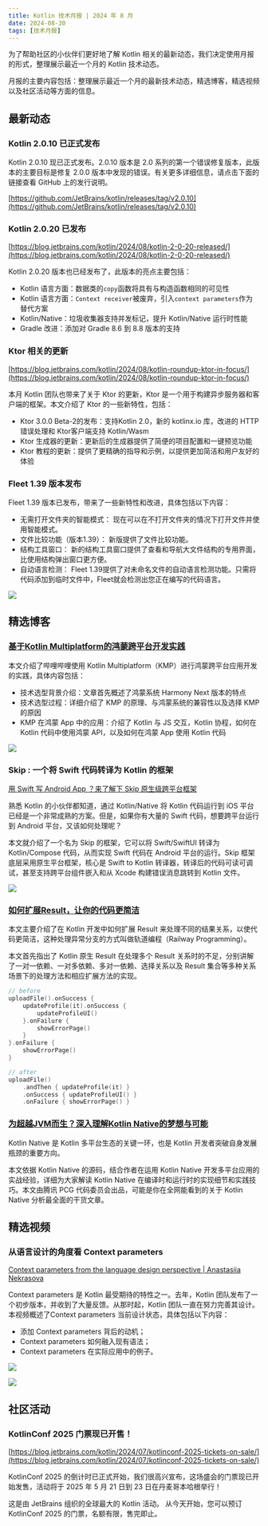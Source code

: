 ```yaml
---
title: Kotlin 技术月报 | 2024 年 8 月
date: 2024-08-30
tags: [技术月报]
---
```


为了帮助社区的小伙伴们更好地了解 Kotlin 相关的最新动态，我们决定使用月报的形式，整理展示最近一个月的 Kotlin 技术动态。

月报的主要内容包括：整理展示最近一个月的最新技术动态，精选博客，精选视频以及社区活动等方面的信息。

## 最新动态
### Kotlin 2.0.10 已正式发布
Kotlin 2.0.10 现已正式发布。2.0.10 版本是 2.0 系列的第一个错误修复版本，此版本的主要目标是修复 2.0.0 版本中发现的错误。有关更多详细信息，请点击下面的链接查看 GitHub 上的发行说明。

[https://github.com/JetBrains/kotlin/releases/tag/v2.0.10](https://github.com/JetBrains/kotlin/releases/tag/v2.0.10)

### Kotlin 2.0.20 已发布
[https://blog.jetbrains.com/kotlin/2024/08/kotlin-2-0-20-released/](https://blog.jetbrains.com/kotlin/2024/08/kotlin-2-0-20-released/)

Kotlin 2.0.20 版本也已经发布了，此版本的亮点主要包括：

- Kotlin 语言方面：数据类的`copy`函数将具有与构造函数相同的可见性
- Kotlin 语言方面：`Context receiver`被废弃，引入`context parameters`作为替代方案
- Kotlin/Native：垃圾收集器支持并发标记，提升 Kotlin/Native 运行时性能
- Gradle 改进：添加对 Gradle 8.6 到 8.8 版本的支持

### Ktor 相关的更新
[https://blog.jetbrains.com/kotlin/2024/08/kotlin-roundup-ktor-in-focus/](https://blog.jetbrains.com/kotlin/2024/08/kotlin-roundup-ktor-in-focus/)

本月 Kotlin 团队也带来了关于 Ktor 的更新，Ktor 是一个用于构建异步服务器和客户端的框架。本文介绍了 Ktor 的一些新特性，包括：

- Ktor 3.0.0 Beta-2的发布：支持Kotlin 2.0，新的 kotlinx.io 库，改进的 HTTP 错误处理和 Ktor客户端支持 Kotlin/Wasm
- Ktor 生成器的更新：更新后的生成器提供了简便的项目配置和一键预览功能
- Ktor 教程的更新：提供了更精确的指导和示例，以提供更加简洁和用户友好的体验

### Fleet 1.39 版本发布
Fleet 1.39 版本已发布，带来了一些新特性和改进，具体包括以下内容：

- 无需打开文件夹的智能模式： 现在可以在不打开文件夹的情况下打开文件并使用智能模式。
- 文件比较功能（版本1.39）： 新版提供了文件比较功能。
- 结构工具窗口： 新的结构工具窗口提供了查看和导航大文件结构的专用界面，比使用结构弹出窗口更方便。
- 自动语言检测： Fleet 1.39提供了对未命名文件的自动语言检测功能。只需将代码添加到临时文件中，Fleet就会检测出您正在编写的代码语言。

![](https://raw.gitmirror.com/RicardoJiang/resource/main/2024/august/p15.gif)

## 精选博客
### [基于Kotlin Multiplatform的鸿蒙跨平台开发实践](https://mp.weixin.qq.com/s/UajaKomk8XQTwn3BWLo6gw)
本文介绍了哔哩哔哩使用 Kotlin Multiplatform（KMP）进行鸿蒙跨平台应用开发的实践，具体内容包括：

- 技术选型背景介绍：文章首先概述了鸿蒙系统 Harmony Next 版本的特点
- 技术选型过程：详细介绍了 KMP 的原理、与鸿蒙系统的兼容性以及选择 KMP 的原因
- KMP 在鸿蒙 App 中的应用：介绍了 Kotlin 与 JS 交互，Kotlin 协程，如何在 Kotlin 代码中使用鸿蒙 API，以及如何在鸿蒙 App 使用 Kotlin 代码

![](https://raw.gitmirror.com/RicardoJiang/resource/main/2024/august/p13.webp)

### Skip : 一个将 Swift 代码转译为 Kotlin 的框架
[用 Swift 写 Android App ？来了解下 Skip 原生级跨平台框架
](https://mp.weixin.qq.com/s/6QXidCv7ESJ4NP_G_pWuEQ)

熟悉 Kotlin 的小伙伴都知道，通过 Kotlin/Native 将 Kotlin 代码运行到 iOS 平台已经是一个非常成熟的方案。但是，如果你有大量的 Swift 代码，想要跨平台运行到 Android 平台，又该如何处理呢？

本文就介绍了一个名为 Skip 的框架，它可以将 Swift/SwiftUI 转译为 Kotlin/Compose 代码，从而实现 Swift 代码在 Android 平台的运行。Skip 框架底层采用原生平台框架，核心是 Swift to Kotlin 转译器，转译后的代码可读可调试，甚至支持跨平台组件嵌入和从 Xcode 构建错误消息跳转到 Kotlin 文件。

![](https://raw.gitmirror.com/RicardoJiang/resource/main/2024/august/p14.webp)

### [如何扩展Result，让你的代码更简洁](https://juejin.cn/post/7379509948903014451)
本文主要介绍了在 Kotlin 开发中如何扩展 Result 来处理不同的结果关系，以使代码更简洁，这种处理异常分支的方式叫做轨道编程（Railway Programming）。

本文首先指出了 Kotlin 原生 Result 在处理多个 Result 关系时的不足，分别讲解了一对一依赖、一对多依赖、多对一依赖、选择关系以及 Result 集合等多种关系场景下的处理方法和相应扩展方法的实现。

```kotlin
// before
uploadFile().onSuccess {  
    updateProfile(it).onSuccess {  
        updateProfileUI()
    }.onFailure {  
        showErrorPage()
    }  
}.onFailure {  
    showErrorPage()
}

// after
uploadFile()  
    .andThen { updateProfile(it) }  
    .onSuccess { updateProfileUI() }  
    .onFailure { showErrorPage() }
```

### [为超越JVM而生？深入理解Kotlin Native的梦想与可能](https://mp.weixin.qq.com/s/oo7YTnW4oL1xq17cNPGhnw)
Kotlin Native 是 Kotlin 多平台生态的关键一环，也是 Kotlin 开发者突破自身发展瓶颈的重要方向。

本文依据 Kotlin Native 的源码，结合作者在运用 Kotlin Native 开发多平台应用的实战经验，详细为大家解读 Kotlin Native 在编译时和运行时的实现细节和实践技巧。本文由腾讯 PCG 代码委员会出品，可能是你在全网能看到的关于 Kotlin Native 分析最全面的干货文章。

## 精选视频
### 从语言设计的角度看 Context parameters
[Context parameters from the language design perspective | Anastasiia Nekrasova](https://www.youtube.com/watch?v=ZvnXLB4Gdig)

Context parameters 是 Kotlin 最受期待的特性之一。去年，Kotlin 团队发布了一个初步版本，并收到了大量反馈。从那时起，Kotlin 团队一直在努力完善其设计。本视频概述了Context parameters 当前设计状态，具体包括以下内容：

- 添加 Context parameters 背后的动机；
- Context parameters 如何融入现有语法；
- Context parameters 在实际应用中的例子。

![](https://raw.gitmirror.com/RicardoJiang/resource/main/2024/august/p11.png)

![](https://raw.gitmirror.com/RicardoJiang/resource/main/2024/august/p12.png)

## 社区活动
### KotlinConf 2025 门票现已开售！
[https://blog.jetbrains.com/kotlin/2024/07/kotlinconf-2025-tickets-on-sale/](https://blog.jetbrains.com/kotlin/2024/07/kotlinconf-2025-tickets-on-sale/)

KotlinConf 2025 的倒计时已正式开始，我们很高兴宣布，这场盛会的门票现已开始发售，活动将于 2025 年 5 月 21 日到 23 日在丹麦哥本哈根举行！

这是由 JetBrains 组织的全球最大的 Kotlin 活动。 从今天开始，您可以预订 KotlinConf 2025 的门票，名额有限，售完即止。